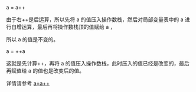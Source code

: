 a = a++ 

由于右++是后运算，所以先将 a 的值压入操作数栈，然后对局部变量表中的 a 进行自增运算，最后再将操作数栈顶的值赋给 a ，

所以 a 的值是不变的。

a = ++a

这就是先计算++，再将 a 的值压入操作数栈，此时压入的值已经是改变的，最后再赋值给 a 的值也是改变后的值。

详情请参考 [a=a++](https://blog.csdn.net/chushoufengli/article/details/86656001)
